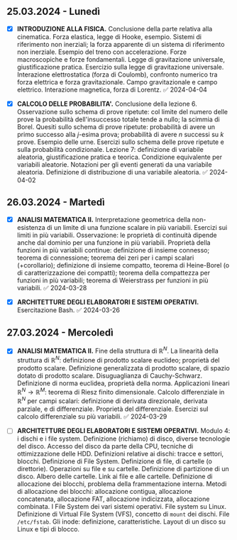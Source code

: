 ## 25.03.2024 - Lunedì
- [x] **INTRODUZIONE ALLA FISICA.** Conclusione della parte relativa alla cinematica. Forza elastica, legge di Hooke, esempio. Sistemi di riferimento non inerziali; la forza apparente di un sistema di riferimento non inerziale. Esempio del treno con accelerazione. Forze macroscopiche e forze fondamentali. Legge di gravitazione universale, giustificazione pratica. Esercizio sulla legge di gravitazione universale. Interazione elettrostatica (forza di Coulomb), confronto numerico tra forza elettrica e forza gravitazionale. Campo gravitazionale e campo elettrico. Interazione magnetica, forza di Lorentz. ✅ 2024-04-04

- [x] **CALCOLO DELLE PROBABILITA'.** Conclusione della lezione 6. Osservazione sullo schema di prove ripetute: col limite del numero delle prove la probabilità dell'insuccesso totale tende a nullo; la scimmia di Borel. Quesiti sullo schema di prove ripetute: probabilità di avere un primo successo alla $j$-esima prova; probabilità di avere $n$ successi su $k$ prove. Esempio delle urne. Esercizi sullo schema delle prove ripetute e sulla probabilità condizionale. Lezione 7: definizione di variabile aleatoria, giustificazione pratica e teorica. Condizione equivalente per variabili aleatorie. Notazioni per gli eventi generati da una variabile aleatoria. Definizione di distribuzione di una variabile aleatoria. ✅ 2024-04-02

## 26.03.2024 - Martedì
- [x] **ANALISI MATEMATICA II.** Interpretazione geometrica della non-esistenza di un limite di una funzione scalare in più variabili. Esercizi sui limiti in più variabili. Osservazione: le proprietà di continuità dipende anche dal dominio per una funzione in più variabili. Proprietà della funzioni in più variabili continue: definizione di insieme connesso; teorema di connessione; teorema dei zeri per i campi scalari (+corollario); definizione di insieme compatto, teorema di Heine-Borel (o di caratterizzazione dei compatti); teorema della compattezza per funzioni in più variabili; teorema di Weierstrass per funzioni in più variabili. ✅ 2024-03-28

- [x] **ARCHITETTURE DEGLI ELABORATORI E SISTEMI OPERATIVI.** Esercitazione Bash. ✅ 2024-03-26

## 27.03.2024 - Mercoledì
- [x] **ANALISI MATEMATICA II.** Fine della struttura di $\mathbb{R}^N$. La linearità della struttura di $\mathbb{R}^N$: definizione di prodotto scalare euclideo; proprietà del prodotto scalare. Definizione generalizzata di prodotto scalare, di spazio dotato di prodotto scalare. Disuguaglianza di Cauchy-Schwarz. Definizione di norma euclidea, proprietà della norma. Applicazioni lineari $\mathbb{R}^N\longrightarrow \mathbb{R}^M$: teorema di Riesz finito dimensionale. Calcolo differenziale in $\mathbb{R}^N$ per campi scalari: definizione di derivata direzionale, derivata parziale, e di differenziale. Proprietà del differenziale. Esercizi sul calcolo differenziale su più variabili. ✅ 2024-03-29

- [ ] **ARCHITETTURE DEGLI ELABORATORI E SISTEMI OPERATIVI.** Modulo 4: i dischi e i file system. Definizione (richiamo) di disco, diverse tecnologie del disco. Accesso del disco da parte della CPU, tecniche di ottimizzazione delle HDD. Definizioni relative ai dischi: tracce e settori, blocchi. Definizione di File System. Definizione di file, di cartelle (o direttorie). Operazioni su file e su cartelle. Definizione di partizione di un disco. Albero delle cartelle. Link ai file e alle cartelle. Definizione di allocazione dei blocchi, problema della frammentazione interna. Metodi di allocazione dei blocchi: allocazione contigua, allocazione concatenata, allocazione FAT, allocazione indicizzata, allocazione combinata. I File System dei vari sistemi operativi. File system su Linux. Definizione di Virtual File System (VFS), concetto di `mount` dei dischi. File `/etc/fstab`. Gli inode: definizione, caratteristiche. Layout di un disco su Linux e tipi di blocco.